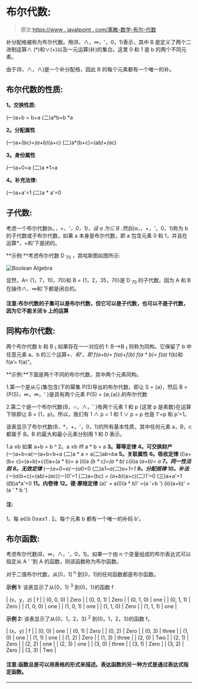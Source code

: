 # 布尔代数:

> 原文:[https://www . javatpoint . com/离散-数学-布尔-代数](https://www.javatpoint.com/discrete-mathematics-boolean-algebra)

补分配格被称为布尔代数。用(B，∧，∞，'，0，1)表示，其中 B 是定义了两个二进制运算∧ (*)和∨(+)以及一元运算(补)的集合。这里 0 和 1 是 b 的两个不同元素。

由于(B，∧，∧)是一个补分配格，因此 B 的每个元素都有一个唯一的补。

## 布尔代数的性质:

**1。交换性质:**

(一)a+b = b+a
(二)a*b=b *a

**2。分配属性**

(一)a+(b*c)=(a+b)*(a+c)
(二)a*(b+c)=(a*b)+(a*c)

**3。身份属性**

(一)a+0=a
(二)a *1=a

**4。补充法律:**

(一)a+a'=1
(二)a * a'=0

## 子代数:

考虑一个布尔代数(b，*，+，'，0，1)，设 a 为⊆ B .然后(a，*，+，'，0，1)称为 b 的子代数或子布尔代数，如果 a 本身是布尔代数，即 a 包含元素 0 和 1，并且在运算*，+和'下是闭的。

**示例:**考虑布尔代数 D <sub>70</sub> ，其哈斯图如图所示:

![Boolean Algebra](../Images/8b799cca55e2e417b13f69ec6a7ecbe1.png)

显然，A= {1，7，10，70}和 B = {1，2，35，70}是 D <sub>70</sub> 的子代数。因为 A 和 B 在操作∧、∞和'下都是闭合的。

#### 注意:布尔代数的子集可以是布尔代数，但它可以是子代数，也可以不是子代数，因为它不能关闭 b 上的运算

## 同构布尔代数:

两个布尔代数 b 和 B <sub>1</sub> 如果存在一一对应的 f: B⟶B <sub>1</sub> 则称为同构，它保留了 b 中任意元素 a、b 的三个运算+、*和‘，即
f(a+b)= f(a)+f(b)
f(a * b)= f(a)* f(b)和 f(a’= f(a)”。

**示例:**下面是两个不同的布尔代数，其中两个元素同构。

1.第一个是从⊆(集包含)下的幂集 P(S)导出的布尔代数，即让 S = {a}，然后 B = {P(S)，∞，∞，' }是具有两个元素 P(S) = {∅,{a}}.的布尔代数

2.第二个是一个布尔代数{B，∩，∧，' }有两个元素 1 和 p {这里 p 是素数}在运算下除即让 B = {1，p}。所以，我们有 1 ∧ p = 1 和 1 ∨ p = p 也是 1'=p 和 p'=1。

该表显示了布尔代数(B，*，+，'，0，1)的所有基本性质，其中任何元素 a，B，c 都属于 B。B 的最大和最小元素分别用 1 和 0 表示。

1.a ≤b 如果 a+b = b ^ 2。a ≤b iff a * b = a
**3。幂等定律** **4。可交换财产**
(一)a+b=a(一)a+b=b+a
(二)a * a = a(二)a*b=b*a
**5。关联属性** **6。吸收定律**
(I)a+(b+ c)=(a+b)+c(I)a+(a * b)= a
(ii)a *(b * c)=(a * b)* c(ii)a *(a+b)= a
**7。同一性法则** **8。无效定律**
(一)a+0=a(一)a*0=0
(二)a*1=a(二)a+1=1
**9。分配规律** **10。补法**
(一)a*(b+c)=(a*b)+(a*c)(一)0'=1
(二)a+(b*c) = (a+b)*(a+c)(二)1'=0
(三)a+a'=1
(四)a*a'=0
**11。内卷律** **12。德·摩根定律**
(a)' = a(I)(a * b)' =(a '+b ')
(ii)(a+b)' =(a ' * b ')

#### 注:
1。每 a∈b 0≤a≤1 .
2。每个元素 b 都有一个唯一的补码 b’。

## 布尔函数:

考虑布尔代数(B，∞，∧，'，0，1)。如果一个由 n 个变量组成的布尔表达式可以指定从 A ' '到 A 的函数，则该函数称为布尔函数。

对于二值布尔代数，从[0，1] <sup>n</sup> 到[0，1]的任何函数都是布尔函数。

**示例 1:** 该表显示了从{0，1} <sup>3</sup> 到{0，1}的函数 f

| (x，y，z) | f |
| (0, 0, 0) | Zero |
| (0, 0, 1) | Zero |
| (0, 1, 0) | one |
| (0, 1, 1) | Zero |
| (1, 0, 0) | one |
| (1, 0, 1) | one |
| (1, 1, 0) | Zero |
| (1, 1, 1) | one |

**示例 2:** 该表显示了从{0，1，2，3} <sup>2</sup> 到{0，1，2，3}的函数 f。

| (x，y) | f |
| (0, 0) | one |
| (0, 1) | Zero |
| (0, 2) | Zero |
| (0, 3) | three |
| (1, 0) | one |
| (1, 1) | one |
| (1, 2) | Zero |
| (1, 3) | three |
| (2, 0) | Two |
| (2, 1) | Zero |
| (2, 2) | one |
| (2, 3) | one |
| (3, 0) | three |
| (3, 1) | Zero |
| (3, 2) | Zero |
| (3, 3) | Two |

#### 注意:函数总是可以用表格的形式来描述。表达函数的另一种方式是通过表达式指定函数。

* * *